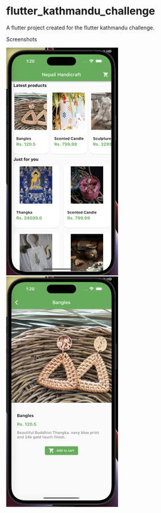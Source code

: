 # flutter_kathmandu_challenge

A flutter project created for the flutter kathmandu challenge.

Screenshots

<img src="asset/images/img1.png" width = 300><img src="asset/images/img2.png" width = 300>
